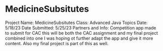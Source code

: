 # MedicineSubsitutes
Project Name: MedicineSubsitutes
Class: Advanced Java Topics
Date: 5/18/23
Date Submitted: 5/25/23
Partners and Info: Competition app made to submit for CAC this will be both the CAC assignment and my final project combined into one I was hoping ot further adapt the app and give it more content. Also my final project is part of this as well. 
